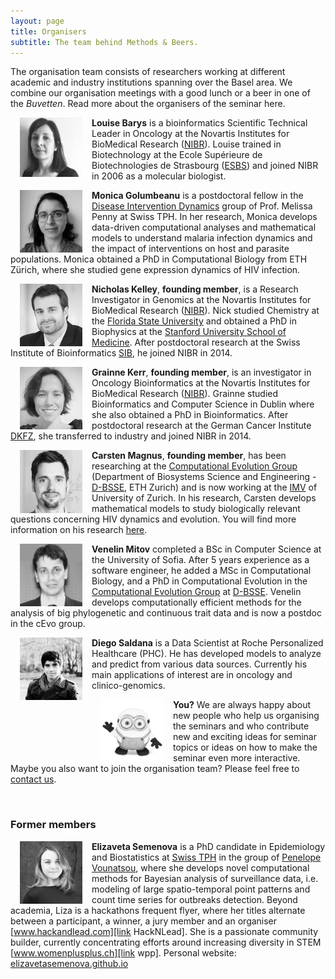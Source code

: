 ```yaml
---
layout: page
title: Organisers
subtitle: The team behind Methods & Beers.
---
```


The organisation team consists of researchers working at different academic and industry institutions spanning over the Basel area. We combine our organisation meetings with a good lunch or a beer in one of the _Buvetten_. Read more about the organisers of the seminar here.

<img src="/img/louise.jpg" alt="Drawing" style="width: 100px;" hspace="15px" align="left"/>  **Louise Barys** is a bioinformatics Scientific Technical Leader in Oncology at the Novartis Institutes for BioMedical Research ([NIBR][link NIBR]). Louise trained in Biotechnology at the Ecole Supérieure de Biotechnologies de Strasbourg ([ESBS][link esbs]) and joined NIBR in 2006 as a molecular biologist.
<br/>


<img src="/img/monika.jpg" alt="Drawing" style="width: 100px;" hspace="15px" align="left"/> **Monica Golumbeanu** is a postdoctoral fellow in the [Disease Intervention Dynamics][link TPH Penny] group of Prof. Melissa Penny at Swiss TPH. In her research, Monica develops data-driven computational analyses and mathematical models to understand malaria infection dynamics and the impact of interventions on host and parasite populations. Monica obtained a PhD in Computational Biology from ETH Zürich, where she studied gene expression dynamics of HIV infection.


<img src="/img/nick.jpg" alt="Drawing" style="width: 100px;" hspace="15px" align="left"/>  **Nicholas Kelley**,  **founding member**, is a Research Investigator in Genomics at the Novartis Institutes for BioMedical Research ([NIBR][link NIBR]). Nick studied Chemistry at the [Florida State University][link FSU] and obtained a PhD in Biophysics at the [Stanford University School of Medicine][link Stanford]. After postdoctoral research at the Swiss Institute of Bioinformatics [SIB][link SIB], he joined NIBR in 2014.


<img src="/img/grainne.jpg" alt="Drawing" style="width: 100px;" hspace="15px" align="left"/>  **Grainne Kerr**,  **founding member**, is an investigator in Oncology Bioinformatics at the Novartis Institutes for BioMedical Research ([NIBR][link NIBR]). Grainne studied Bioinformatics and Computer Science in Dublin where she also obtained a PhD in Bioinformatics. After postdoctoral research at the German Cancer Institute [DKFZ][link DKFZ], she transferred to industry and joined NIBR in 2014.


<img src="/img/carsten2.jpg" alt="Drawing" style="width: 100px;" hspace="15px" align="left"/>  **Carsten Magnus**, **founding member**, has been researching at the [Computational Evolution Group][link Tanja] (Department of Biosystems Science and Engineering - [D-BSSE][link BSSE], ETH Zurich) and is now working at the [IMV][linkIMV] of University of Zurich. In his research, Carsten develops mathematical models to study biologically relevant questions concerning HIV dynamics and evolution. You will find more information on his research [here][link Carsten].


<img src="/img/venelin.jpg" alt="Drawing" style="width: 100px;" hspace="15px" align="left"/>  **Venelin Mitov** completed a BSc in Computer Science at the University of Sofia. After 5 years experience as a software engineer, he added a MSc in Computational Biology, and a PhD in Computational Evolution in the [Computational Evolution Group][link Tanja] at [D-BSSE][link BSSE].  Venelin develops computationally efficient methods for the analysis of big phylogenetic and continuous trait data and is now a postdoc in the cEvo group.


<img src="/img/diego.jpg" alt="Drawing" style="width: 100px;" hspace="15px" align="left"/>  **Diego Saldana** is a Data Scientist at Roche Personalized Healthcare (PHC). He has developed models to analyze and predict from various data sources. Currently his main applications of interest are in oncology and clinico-genomics.


<img src="/img/minion.jpg" alt="Drawing" style="width: 100px;" hspace="15px" align="left"/> **You?** We are always happy about new people who help us organising the seminars and who contribute new and exciting ideas for seminar topics or ideas on how to make the seminar even more interactive. Maybe you also want to join the organisation team? Please feel free to [contact us][link contact].


<br/>

### Former members

<img src="/img/liza_bw.jpg" alt="Drawing" style="width: 100px;" hspace="15px" align="left"/> **Elizaveta Semenova** is a PhD candidate in Epidemiology and  Biostatistics at [Swiss TPH][link TPH] in the group of [Penelope Vounatsou][link Bayesian group], where she develops novel computational methods for Bayesian analysis of surveillance data, i.e. modeling of large spatio-temporal point patterns and count time series for outbreaks detection. Beyond academia, Liza is a hackathons frequent flyer, where her titles alternate between a participant, a winner, a jury member and an organiser [www.hackandlead.com][link HackNLead]. She is a passionate community builder, currently concentrating efforts around increasing diversity in STEM [www.womenplusplus.ch][link wpp]. Personal website: [elizavetasemenova.github.io][link liza]




[link Stanford]: http://med.stanford.edu/
[link FSU]: https://www.fsu.edu/
[link esbs]: https://esbs.unistra.fr/en/
[link contact]: /contact/
[link BSSE]: http://www.bsse.ethz.ch/
[link Tanja]: http://www.bsse.ethz.ch/cevo
[link Carsten]: https://magnuscar.github.io
[link TPH]: https://www.swisstph.ch/en/
[link Bayesian group]: https://www.swisstph.ch/en/about/eph/biostatistics/bayesian-modelling-and-analysis/
[link HackNLead]: http://www.hackandlead.com/
[link wpp]: https://www.womenplusplus.ch/
[link liza]: https://elizavetasemenova.github.io/
[link NIBR]: https://www.novartis.com/our-science/novartis-institutes-biomedical-research
[link DKFZ]: https://www.dkfz.de/en/index.html
[link SIB]: https://www.sib.swiss/
[linkIMV]: https://www.virology.uzh.ch/en.html
[link TPH Penny]: https://www.swisstph.ch/en/about/eph/infectious-disease-modelling/disease-and-intervention-dynamics/
